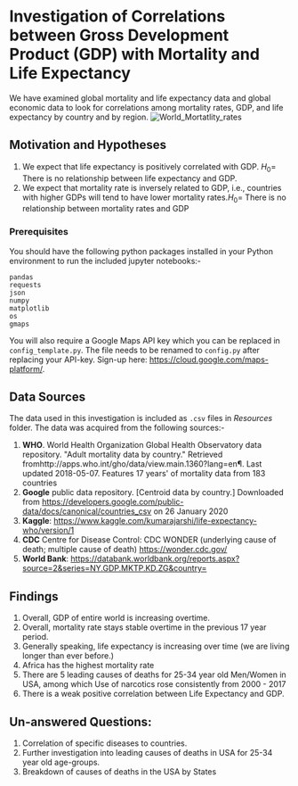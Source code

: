 # Investigation of Correlations between Gross Development Product (GDP) with Mortality and Life Expectancy 
We have examined global mortality and life expectancy data and global economic data to look for correlations among mortality rates, GDP, and life expectancy by country and by region.
![World_Mortatlity_rates](Images/ezgif.com-gif-maker\(1\).gif)
## Motivation and Hypotheses
1. We expect that life expectancy is positively correlated with GDP. 
$H_0 =$ There is no relationship between life expectancy and GDP.
2. We expect that mortality rate is inversely related to GDP, i.e., countries with higher GDPs will tend to have lower mortality rates.$H_0 =$ There is no relationship between mortality rates and GDP
### Prerequisites
You should have the following python packages installed in your Python environment to run the included jupyter notebooks:-
```
pandas
requests
json
numpy
matplotlib
os
gmaps
```
You will also require a Google Maps API key which you can be replaced in ```config_template.py```. The file needs to be renamed to ```config.py``` after replacing your API-key. Sign-up here: https://cloud.google.com/maps-platform/.

## Data Sources
The data used in this investigation is included as ```.csv``` files in _Resources_ folder. The data was acquired from the following sources:-
1. **WHO**. World Health Organization Global Health Observatory data repository. "Adult mortality data by country." Retrieved fromhttp://apps.who.int/gho/data/view.main.1360?lang=en¶. Last updated 2018-05-07. Features 17 years' of mortality data from 183 countries
2. **Google** public data repository. [Centroid data by country.] Downloaded from https://developers.google.com/public-data/docs/canonical/countries_csv on 26 January 2020
3. **Kaggle**: https://www.kaggle.com/kumarajarshi/life-expectancy-who/version/1
4. **CDC** Centre for Disease Control: CDC WONDER (underlying cause of death; multiple cause of death) https://wonder.cdc.gov/
5. **World Bank**: https://databank.worldbank.org/reports.aspx?source=2&series=NY.GDP.MKTP.KD.ZG&country=

## Findings
1. Overall, GDP of entire world is increasing overtime.
2. Overall, mortality rate stays stable overtime in the previous 17 year period.
3. Generally speaking, life expectancy is increasing over time (we are living longer than ever before.)
4. Africa has the highest mortality rate
5. There are 5 leading causes of deaths for 25-34 year old Men/Women in USA, among which Use of narcotics rose consistently from 2000 - 2017
6. There is a weak positive correlation between Life Expectancy and GDP. 

## Un-answered Questions:
1. Correlation of specific diseases to countries.
2. Further investigation into leading causes of deaths in USA for 25-34 year old age-groups.
3. Breakdown of causes of deaths in the USA by States
